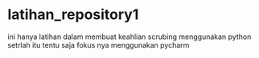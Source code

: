 # latihan_repository1
ini hanya latihan dalam membuat keahlian scrubing menggunakan python
setrlah itu tentu saja fokus nya menggunakan pycharm

